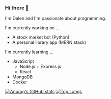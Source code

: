 ### Hi there 👋

I'm Dalen and I'm passionate about programming. 

I'm currently working on ...
* A stock market bot (Python)
* A personal library app (MERN stack)

I'm currently learning ...
* JavaScript
   * Node.js + Express.js
   * React
* MongoDB
* Docker

[![Anurag's GitHub stats](https://github-readme-stats.vercel.app/api?username=dalenledingham&theme=vue)](https://github.com/anuraghazra/github-readme-stats)
[![Top Langs](https://github-readme-stats.vercel.app/api/top-langs/?username=dalenledingham&theme=vue)](https://github.com/anuraghazra/github-readme-stats)


<!--
**dalenledingham/dalenledingham** is a ✨ _special_ ✨ repository because its `README.md` (this file) appears on your GitHub profile.

Here are some ideas to get you started:

- 🔭 I’m currently working on ...
- 🌱 I’m currently learning ...
- 👯 I’m looking to collaborate on ...
- 🤔 I’m looking for help with ...
- 💬 Ask me about ...
- 📫 How to reach me: ...
- 😄 Pronouns: ...
- ⚡ Fun fact: ...
-->
